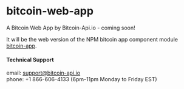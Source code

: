 # bitcoin-web-app


A Bitcoin Web App by Bitcoin-Api.io - coming soon!


It will be the web version of the NPM bitcoin app component module [bitcoin-app](https://www.npmjs.com/package/bitcoin-app).


#### Technical Support 
email: support@bitcoin-api.io  
phone: +1 866-606-4133 (6pm-11pm Monday to Friday EST)